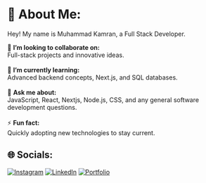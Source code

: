 # 💫 About Me:
Hey! My name is Muhammad Kamran, a Full Stack Developer.

👯 **I’m looking to collaborate on:**  <br>Full-stack projects and innovative ideas.<br><br>🌱 **I’m currently learning:**  <br>Advanced backend concepts, Next.js, and SQL databases.<br><br>💬 **Ask me about:**  <br>JavaScript, React, Nextjs, Node.js, CSS, and any general software development questions.<br><br>⚡ **Fun fact:**  <br>Quickly adopting new technologies to stay current.



## 🌐 Socials:
[![Instagram](https://img.shields.io/badge/Instagram-%23E4405F.svg?logo=Instagram&logoColor=white)](https://www.instagram.com/https.liar_) [![LinkedIn](https://img.shields.io/badge/LinkedIn-%230077B5.svg?logo=linkedin&logoColor=white)](https://www.linkedin.com/in/muhammad-kamran-a09b90219/) [![Portfolio](https://img.shields.io/badge/Portfolio-%23000000.svg?logo=google-chrome&logoColor=white)](https://liar-lio.vercel.app/)

